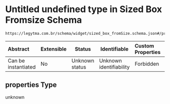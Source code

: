 # Untitled undefined type in Sized Box Fromsize Schema

```txt
https://legytma.com.br/schema/widget/sized_box_fromSize.schema.json#/properties
```




| Abstract            | Extensible | Status         | Identifiable            | Custom Properties | Additional Properties | Access Restrictions | Defined In                                                                                                 |
| :------------------ | ---------- | -------------- | ----------------------- | :---------------- | --------------------- | ------------------- | ---------------------------------------------------------------------------------------------------------- |
| Can be instantiated | No         | Unknown status | Unknown identifiability | Forbidden         | Allowed               | none                | [sized_box_fromSize.schema.json\*](../schema/widget/sized_box_fromSize.schema.json "open original schema") |

## properties Type

unknown
